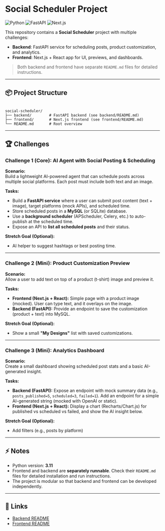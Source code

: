 # Social Scheduler Project

![Python](https://img.shields.io/badge/Python-3.11-blue)
![FastAPI](https://img.shields.io/badge/FastAPI-Backend-green)
![Next.js](https://img.shields.io/badge/Next.js-Frontend-black)

This repository contains a **Social Scheduler** project with multiple challenges:

- **Backend**: FastAPI service for scheduling posts, product customization, and analytics.
- **Frontend**: Next.js + React app for UI, previews, and dashboards.  

> Both backend and frontend have separate `README.md` files for detailed instructions.

---

## 📦 Project Structure

```

social-scheduler/
├── backend/        # FastAPI backend (see backend/README.md)
├── frontend/       # Next.js frontend (see frontend/README.md)
└── README.md       # Root overview

```

---

## 🏆 Challenges

### Challenge 1 (Core): AI Agent with Social Posting & Scheduling

**Scenario:**  
Build a lightweight AI-powered agent that can schedule posts across multiple social platforms. Each post must include both text and an image.

**Tasks:**
- Build a **FastAPI service** where a user can submit post content (text + image), target platforms (mock APIs), and scheduled time.
- Store scheduled posts in a **MySQL** (or SQLite) database.
- Use a **background scheduler** (APScheduler, Celery, etc.) to auto-publish at the scheduled time.
- Expose an API to **list all scheduled posts** and their status.

**Stretch Goal (Optional):**
- AI helper to suggest hashtags or best posting time.

---

### Challenge 2 (Mini): Product Customization Preview

**Scenario:**  
Allow a user to add text on top of a product (t-shirt) image and preview it.

**Tasks:**
- **Frontend (Next.js + React):** Simple page with a product image (mocked). User can type text, and it overlays on the image.
- **Backend (FastAPI):** Provide an endpoint to save the customization (product + text) into MySQL.

**Stretch Goal (Optional):**
- Show a small **"My Designs"** list with saved customizations.

---

### Challenge 3 (Mini): Analytics Dashboard

**Scenario:**  
Create a small dashboard showing scheduled post stats and a basic AI-generated insight.

**Tasks:**
- **Backend (FastAPI):** Expose an endpoint with mock summary data (e.g., `posts_published=5`, `scheduled=3`, `failed=1`). Add an endpoint for a simple AI-generated string (mocked with OpenAI or static).
- **Frontend (Next.js + React):** Display a chart (Recharts/Chart.js) for published vs scheduled vs failed, and show the AI insight below.

**Stretch Goal (Optional):**
- Add filters (e.g., posts by platform)

---

## ⚡ Notes

- Python version: **3.11**  
- Frontend and backend are **separately runnable**. Check their `README.md` files for detailed installation and run instructions.  
- The project is modular so that backend and frontend can be developed independently.  

---

## 🔗 Links

- [Backend README](./backend/README.md)  
- [Frontend README](./frontend/README.md)  

```


